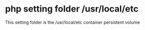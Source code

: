 # php setting folder /usr/local/etc

This setting folder is the /usr/local/etc container persistent volume
